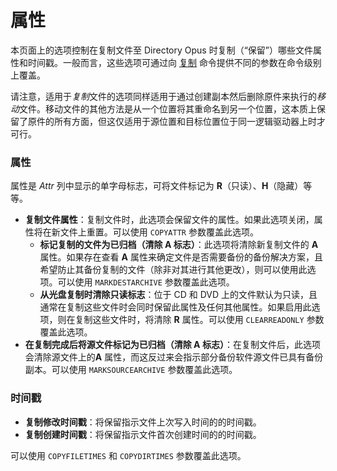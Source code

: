 # 属性

本页面上的选项控制在复制文件至 Directory Opus 时复制（“保留”）哪些文件属性和时间戳。一般而言，这些选项可通过向 [复制](/Manual/reference/command_reference/internal_commands/copy.zh.md) 命令提供不同的参数在命令级别上覆盖。

请注意，适用于*复制*文件的选项同样适用于通过创建副本然后删除原件来执行的*移动*文件。移动文件的其他方法是从一个位置将其重命名到另一个位置，这本质上保留了原件的所有方面，但这仅适用于源位置和目标位置位于同一逻辑驱动器上时才可行。

### 属性

属性是 *Attr* 列中显示的单字母标志，可将文件标记为 **R**（只读）、**H**（隐藏）等等。

- **复制文件属性**：复制文件时，此选项会保留文件的属性。如果此选项关闭，属性将在新文件上重置。可以使用 `COPYATTR` 参数覆盖此选项。
  - **标记复制的文件为已归档（清除 A 标志）**：此选项将清除新复制文件的 **A** 属性。如果存在查看 **A** 属性来确定文件是否需要备份的备份解决方案，且希望防止其备份复制的文件（除非对其进行其他更改），则可以使用此选项。可以使用 `MARKDESTARCHIVE` 参数覆盖此选项。
  - **从光盘复制时清除只读标志**：位于 CD 和 DVD 上的文件默认为只读，且通常在复制这些文件时会同时保留此属性及任何其他属性。如果启用此选项，则在复制这些文件时，将清除 **R** 属性。可以使用 `CLEARREADONLY` 参数覆盖此选项。
- **在复制完成后将源文件标记为已归档（清除 A 标志）**：在复制文件后，此选项会清除源文件上的**A** 属性，而这反过来会指示部分备份软件源文件已具有备份副本。可以使用 `MARKSOURCEARCHIVE` 参数覆盖此选项。

### 时间戳

- **复制修改时间戳**：将保留指示文件上次写入时间的的时间戳。
- **复制创建时间戳**：将保留指示文件首次创建时间的的时间戳。

可以使用 `COPYFILETIMES` 和 `COPYDIRTIMES` 参数覆盖此选项。